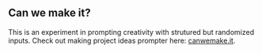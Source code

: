 ## Can we make it?

This is an experiment in prompting creativity with strutured but randomized inputs.
Check out making project ideas prompter here: [canwemake.it](http://canwemake.it).
